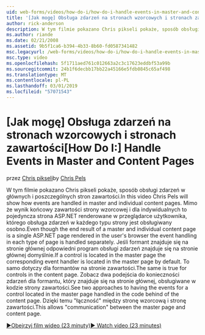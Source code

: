 ```yaml
---
uid: web-forms/videos/how-do-i/how-do-i-handle-events-in-master-and-content-pages
title: '[Jak mogę] Obsługa zdarzeń na stronach wzorcowych i stronach zawartości | Dokumentacja firmy Microsoft'
author: rick-anderson
description: W tym filmie pokazano Chris pikseli pokaże, sposób obsługi zdarzeń w głównych i poszczególnych stron zawartości. Mimo że wynik końcowy ntekstowe głównego i dla indywidualnych...
ms.author: riande
ms.date: 02/21/2008
ms.assetid: 9b5f1ca6-b394-4b33-8b60-fd0587341482
msc.legacyurl: /web-forms/videos/how-do-i/how-do-i-handle-events-in-master-and-content-pages
msc.type: video
ms.openlocfilehash: 5f1711aed761c012663a2c3c17623eddbf53a99b
ms.sourcegitcommit: 24b1f6decbb17bb22a45166e5fdb0845c65af498
ms.translationtype: MT
ms.contentlocale: pl-PL
ms.lasthandoff: 03/01/2019
ms.locfileid: "57071543"
---
```

<a name="how-do-i-handle-events-in-master-and-content-pages"></a><span data-ttu-id="9b0af-104">[Jak mogę] Obsługa zdarzeń na stronach wzorcowych i stronach zawartości</span><span class="sxs-lookup"><span data-stu-id="9b0af-104">[How Do I:] Handle Events in Master and Content Pages</span></span>
====================
<span data-ttu-id="9b0af-105">przez [Chris pikseli](https://twitter.com/chrispels)</span><span class="sxs-lookup"><span data-stu-id="9b0af-105">by [Chris Pels](https://twitter.com/chrispels)</span></span>

<span data-ttu-id="9b0af-106">W tym filmie pokazano Chris pikseli pokaże, sposób obsługi zdarzeń w głównych i poszczególnych stron zawartości.</span><span class="sxs-lookup"><span data-stu-id="9b0af-106">In this video Chris Pels will show how events are handled in master and individual content pages.</span></span> <span data-ttu-id="9b0af-107">Mimo że wynik końcowy zawartości strony wzorcowej i dla indywidualnych to pojedyncza strona ASP.NET renderowane w przeglądarce użytkownika, którego obsługa zdarzeń w każdego typu strony jest obsługiwany osobno.</span><span class="sxs-lookup"><span data-stu-id="9b0af-107">Even though the end result of a master and individual content page is a single ASP.NET page rendered in the user's browser the event handling in each type of page is handled separately.</span></span> <span data-ttu-id="9b0af-108">Jeśli formant znajduje się na stronie głównej odpowiedni program obsługi zdarzeń znajduje się na stronie głównej domyślnie.</span><span class="sxs-lookup"><span data-stu-id="9b0af-108">If a control is located in the master page the corresponding event handler is located in the master page by default.</span></span> <span data-ttu-id="9b0af-109">To samo dotyczy dla formantów na stronie zawartości.</span><span class="sxs-lookup"><span data-stu-id="9b0af-109">The same is true for controls in the content page.</span></span> <span data-ttu-id="9b0af-110">Zobacz dwa podejścia do konieczności zdarzeń dla formantu, który znajduje się na stronie głównej, obsługiwane w kodzie strony zawartości.</span><span class="sxs-lookup"><span data-stu-id="9b0af-110">See two approaches to having the events for a control located in the master page handled in the code behind of the content page.</span></span> <span data-ttu-id="9b0af-111">Dzięki temu "łączność" między stronę wzorcową i stronę zawartości.</span><span class="sxs-lookup"><span data-stu-id="9b0af-111">This allows "communication" between the master page and content page.</span></span>

[<span data-ttu-id="9b0af-112">&#9654;Obejrzyj film wideo (23 minuty)</span><span class="sxs-lookup"><span data-stu-id="9b0af-112">&#9654; Watch video (23 minutes)</span></span>](https://channel9.msdn.com/Blogs/ASP-NET-Site-Videos/how-do-i-handle-events-in-master-and-content-pages)
